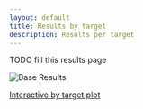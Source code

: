```yaml
---
layout: default
title: Results by target
description: Results per target
---
```


TODO fill this results page

![Base Results](https://raw.githubusercontent.com/sahahn/Parcs_Project/master/analyze/Figures/Figure3.png)

[Interactive by target plot](./interactive3.html)